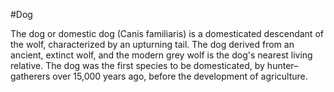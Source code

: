 #Dog

The dog or domestic dog (Canis familiaris) is a domesticated descendant of the wolf, characterized by an upturning tail. The dog derived from an ancient, extinct wolf, and the modern grey wolf is the dog's nearest living relative. The dog was the first species to be domesticated, by hunter–gatherers over 15,000 years ago, before the development of agriculture.